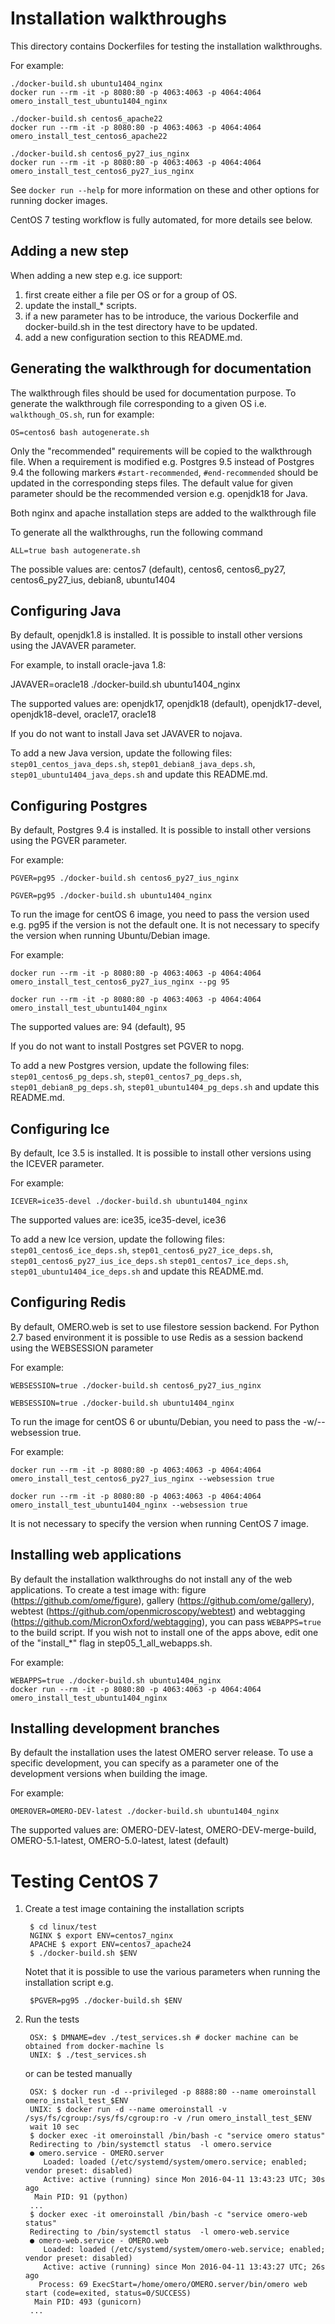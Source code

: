 Installation walkthroughs
=========================

This directory contains Dockerfiles for testing the installation walkthroughs.

For example:

    ./docker-build.sh ubuntu1404_nginx
    docker run --rm -it -p 8080:80 -p 4063:4063 -p 4064:4064 omero_install_test_ubuntu1404_nginx

    ./docker-build.sh centos6_apache22
    docker run --rm -it -p 8080:80 -p 4063:4063 -p 4064:4064 omero_install_test_centos6_apache22

    ./docker-build.sh centos6_py27_ius_nginx
    docker run --rm -it -p 8080:80 -p 4063:4063 -p 4064:4064 omero_install_test_centos6_py27_ius_nginx

See `docker run --help` for more information on these and other options
for running docker images.

CentOS 7 testing workflow is fully automated, for more details see below.


Adding a new step
-----------------

When adding a new step e.g. ice support:
1. first create either a file per OS or for a group of OS.
2. update the install_* scripts.
3. if a new parameter has to be introduce, the various Dockerfile and docker-build.sh in the 
test directory have to be updated.
4. add a new configuration section to this README.md.

Generating the walkthrough for documentation
--------------------------------------------

The walkthrough files should be used for documentation purpose.
To generate the walkthrough file corresponding to a given OS i.e. `walkthough_OS.sh`,
run for example:

    OS=centos6 bash autogenerate.sh

Only the "recommended" requirements will be copied to the walkthrough file.
When a requirement is modified e.g. Postgres 9.5 instead of Postgres 9.4
the following markers `#start-recommended`, `#end-recommended` should be updated
in the corresponding steps files.
The default value for given parameter should be the recommended version
e.g. openjdk18 for Java.

Both nginx and apache installation steps are added to the walkthrough file

To generate all the walkthroughs, run the following command
    
    ALL=true bash autogenerate.sh

The possible values are:
centos7 (default), centos6, centos6_py27, centos6_py27_ius, debian8, ubuntu1404

Configuring Java
----------------

By default, openjdk1.8 is installed.
It is possible to install other versions using the JAVAVER parameter.

For example, to install oracle-java 1.8:

JAVAVER=oracle18 ./docker-build.sh ubuntu1404_nginx

The supported values are: 
openjdk17, openjdk18 (default), openjdk17-devel, openjdk18-devel, oracle17, oracle18

If you do not want to install Java set JAVAVER to nojava.

To add a new Java version, update the following files: 
`step01_centos_java_deps.sh`, `step01_debian8_java_deps.sh`,
`step01_ubuntu1404_java_deps.sh` and update this README.md.

Configuring Postgres
--------------------

By default, Postgres 9.4 is installed.
It is possible to install other versions using the PGVER parameter.

For example:

    PGVER=pg95 ./docker-build.sh centos6_py27_ius_nginx
    
    PGVER=pg95 ./docker-build.sh ubuntu1404_nginx
    
To run the image for centOS 6 image, you need to pass the version used e.g. pg95 if the version 
is not the default one. It is not necessary to specify the version when running Ubuntu/Debian image.

For example:

    docker run --rm -it -p 8080:80 -p 4063:4063 -p 4064:4064 omero_install_test_centos6_py27_ius_nginx --pg 95

    docker run --rm -it -p 8080:80 -p 4063:4063 -p 4064:4064 omero_install_test_ubuntu1404_nginx


The supported values are: 
94 (default), 95

If you do not want to install Postgres set PGVER to nopg.

To add a new Postgres version, update the following files: 
`step01_centos6_pg_deps.sh`, `step01_centos7_pg_deps.sh`, `step01_debian8_pg_deps.sh`,
`step01_ubuntu1404_pg_deps.sh` and update this README.md.

Configuring Ice
---------------

By default, Ice 3.5 is installed.
It is possible to install other versions using the ICEVER parameter.

For example:

    ICEVER=ice35-devel ./docker-build.sh ubuntu1404_nginx

The supported values are: 
ice35, ice35-devel, ice36

To add a new Ice version, update the following files:
`step01_centos6_ice_deps.sh`, `step01_centos6_py27_ice_deps.sh`, `step01_centos6_py27_ius_ice_deps.sh`
`step01_centos7_ice_deps.sh`, `step01_ubuntu1404_ice_deps.sh` and update this README.md.

Configuring Redis
-----------------

By default, OMERO.web is set to use filestore session backend.
For Python 2.7 based environment it is possible to use Redis as a session
backend using the WEBSESSION parameter

For example:

    WEBSESSION=true ./docker-build.sh centos6_py27_ius_nginx

    WEBSESSION=true ./docker-build.sh ubuntu1404_nginx

To run the image for centOS 6 or ubuntu/Debian, you need to pass the -w/--websession true.

For example:

    docker run --rm -it -p 8080:80 -p 4063:4063 -p 4064:4064 omero_install_test_centos6_py27_ius_nginx --websession true

    docker run --rm -it -p 8080:80 -p 4063:4063 -p 4064:4064 omero_install_test_ubuntu1404_nginx --websession true

It is not necessary to specify the version when running CentOS 7 image.

Installing web applications
---------------------------

By default the installation walkthroughs do not install any of the web applications.
To create a test image with: figure (https://github.com/ome/figure), 
gallery (https://github.com/ome/gallery), webtest (https://github.com/openmicroscopy/webtest) and
webtagging (https://github.com/MicronOxford/webtagging), you can pass `WEBAPPS=true` to the build
script. If you wish not to install one of the apps above, edit one of the "install_*" flag in
step05_1_all_webapps.sh.

For example:

    WEBAPPS=true ./docker-build.sh ubuntu1404_nginx
    docker run --rm -it -p 8080:80 -p 4063:4063 -p 4064:4064 omero_install_test_ubuntu1404_nginx


Installing development branches
-------------------------------

By default the installation uses the latest OMERO server release. To use
a specific development, you can specify as a parameter one of the development versions
when building the image.

For example:

    OMEROVER=OMERO-DEV-latest ./docker-build.sh ubuntu1404_nginx

The supported values are: 
OMERO-DEV-latest, OMERO-DEV-merge-build, OMERO-5.1-latest, OMERO-5.0-latest, latest (default)

Testing CentOS 7
================

1. Create a test image containing the installation scripts

        $ cd linux/test
        NGINX $ export ENV=centos7_nginx
        APACHE $ export ENV=centos7_apache24
        $ ./docker-build.sh $ENV

     Notet that it is possible to use the various parameters when running the installation script e.g.

        $PGVER=pg95 ./docker-build.sh $ENV

2. Run the tests

        OSX: $ DMNAME=dev ./test_services.sh # docker machine can be obtained from docker-machine ls
        UNIX: $ ./test_services.sh

    or can be tested manually

        OSX: $ docker run -d --privileged -p 8888:80 --name omeroinstall omero_install_test_$ENV
        UNIX: $ docker run -d --name omeroinstall -v /sys/fs/cgroup:/sys/fs/cgroup:ro -v /run omero_install_test_$ENV
        wait 10 sec
        $ docker exec -it omeroinstall /bin/bash -c "service omero status"
        Redirecting to /bin/systemctl status  -l omero.service
        ● omero.service - OMERO.server
           Loaded: loaded (/etc/systemd/system/omero.service; enabled; vendor preset: disabled)
           Active: active (running) since Mon 2016-04-11 13:43:23 UTC; 30s ago
         Main PID: 91 (python)
        ...
        $ docker exec -it omeroinstall /bin/bash -c "service omero-web status"
        Redirecting to /bin/systemctl status  -l omero-web.service
        ● omero-web.service - OMERO.web
           Loaded: loaded (/etc/systemd/system/omero-web.service; enabled; vendor preset: disabled)
           Active: active (running) since Mon 2016-04-11 13:43:27 UTC; 26s ago
          Process: 69 ExecStart=/home/omero/OMERO.server/bin/omero web start (code=exited, status=0/SUCCESS)
         Main PID: 493 (gunicorn)
        ...
